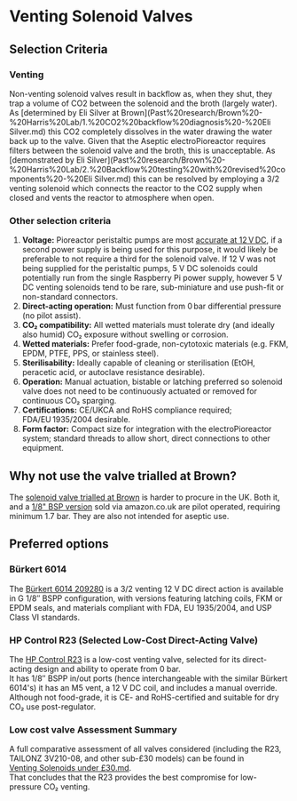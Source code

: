 # Venting Solenoid Valves
## Selection Criteria
### Venting
Non-venting solenoid valves result in backflow as, when they shut, they trap a volume of CO2 between the solenoid and the broth (largely water).  As [determined by Eli Silver at Brown](Past%20research/Brown%20-%20Harris%20Lab/1.%20CO2%20backflow%20diagnosis%20-%20Eli Silver.md) this CO2 completely dissolves in the water drawing the water back up to the valve.  Given that the Aseptic electroPioreactor requires filters between the solenoid valve and the broth, this is unacceptable.  As [demonstrated by Eli Silver](Past%20research/Brown%20-%20Harris%20Lab/2.%20Backflow%20testing%20with%20revised%20components%20-%20Eli Silver.md) this can be resolved by employing a 3/2 venting solenoid which connects the reactor to the CO2 supply when closed and vents the reactor to atmosphere when open.

### Other selection criteria
1. **Voltage:** Pioreactor peristaltic pumps are most [accurate at 12 V DC](https://pioreactor.com/products/peristaltic-pump?srsltid=AfmBOopqCva4IPJAFzWi4JB8_vKfOdVNGJQGYBdzjM64rJHtXwWiJc7H&utm_source=chatgpt.com), if a second power supply is being used for this purpose, it would likely be preferable to not require a third for the solenoid valve.  If 12 V was not being supplied for the peristaltic pumps, 5 V DC solenoids could potentially run from the single Raspberry Pi power supply, however 5 V DC venting solenoids tend to be rare, sub-miniature and use push-fit or non-standard connectors.
1. **Direct-acting operation:** Must function from 0 bar differential pressure (no pilot assist).
1. **CO₂ compatibility:** All wetted materials must tolerate dry (and ideally also humid) CO₂ exposure without swelling or corrosion.
1. **Wetted materials:** Prefer food-grade, non-cytotoxic materials (e.g. FKM, EPDM, PTFE, PPS, or stainless steel).
1. **Sterilisability:** Ideally capable of cleaning or sterilisation (EtOH, peracetic acid, or autoclave resistance desirable).
1. **Operation:** Manual actuation, bistable or latching preferred so solenoid valve does not need to be continuously actuated or removed for continuous CO₂ sparging.
1. **Certifications:** CE/UKCA and RoHS compliance required; FDA/EU 1935/2004 desirable.
1. **Form factor:** Compact size for integration with the electroPioreactor system; standard threads to allow short, direct connections to other equipment.

## Why not use the valve trialled at Brown?
The [solenoid valve trialled at Brown](https://a.co/d/0sMpHv1) is harder to procure in the UK. Both it, and a [1/8" BSP version](https://amzn.eu/d/7Ma3tM2) sold via amazon.co.uk are  pilot operated, requiring minimum 1.7 bar.  They are also not intended for aseptic use.

## Preferred options
### Bürkert 6014
The [Bürkert 6014 209280](https://tameson.co.uk/products/solenoid-valve-3-2-way-g1-8-bistable-brass-fkm-0-16bar-232psi-12vdc-latching-6014-209280) is a 3/2 venting 12 V DC direct action is available in G 1/8″ BSPP configuration, with versions featuring latching coils, FKM or EPDM seals, and materials compliant with FDA, EU 1935/2004, and USP Class VI standards.  

### HP Control R23 (Selected Low-Cost Direct-Acting Valve)
The [HP Control R23](Venting%20Solenoids%20under%20£30.md) is a low-cost venting valve, selected for its direct-acting design and ability to operate from 0 bar.  
It has 1/8″ BSPP in/out ports (hence interchangeable with the similar Bürkert 6014's) it has an M5 vent, a 12 V DC coil, and includes a manual override.  
Although not food-grade, it is CE- and RoHS-certified and suitable for dry CO₂ use post-regulator.  

### Low cost valve Assessment Summary
A full comparative assessment of all valves considered (including the R23, TAILONZ 3V210-08, and other sub-£30 models) can be found in  
[Venting Solenoids under £30.md](Venting%20Solenoids%20under%20£30.md).  
That concludes that the R23 provides the best compromise for low-pressure CO₂ venting.

